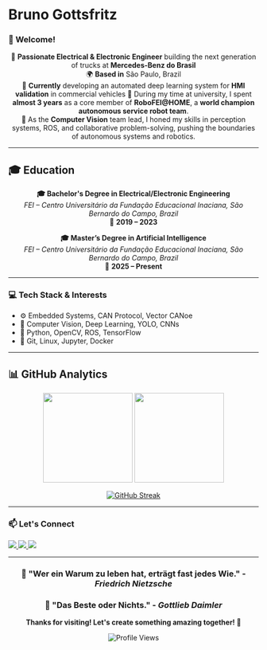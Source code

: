 # Bruno Gottsfritz
### 👋 Welcome!

<div align="center">
  
🚀 **Passionate Electrical & Electronic Engineer** building the next generation of trucks at **Mercedes-Benz do Brasil**  
🌍 **Based in** São Paulo, Brazil  
🧠 **Currently** developing an automated deep learning system for **HMI validation** in commercial vehicles
🦾 During my time at university, I spent **almost 3 years** as a core member of **RoboFEI@HOME**, a **world champion autonomous service robot team**.  
🚀 As the **Computer Vision** team lead, I honed my skills in perception systems, ROS, and collaborative problem-solving, pushing the boundaries of autonomous systems and robotics.

</div>

---

## 🎓 **Education**

<div align="center">
  
**🎓 Bachelor's Degree in Electrical/Electronic Engineering**  
*FEI – Centro Universitário da Fundação Educacional Inaciana, São Bernardo do Campo, Brazil*  
📅 **2019 – 2023**

**🎓 Master’s Degree in Artificial Intelligence**  
*FEI – Centro Universitário da Fundação Educacional Inaciana, São Bernardo do Campo, Brazil*  
📅 **2025 – Present**

</div>

---

### 💻 Tech Stack & Interests

- ⚙️ Embedded Systems, CAN Protocol, Vector CANoe
- 🤖 Computer Vision, Deep Learning, YOLO, CNNs
- 🐍 Python, OpenCV, ROS, TensorFlow
- 🔧 Git, Linux, Jupyter, Docker

---

## 📊 **GitHub Analytics**

<div align="center">
  
<img height="180em" src="https://github-readme-stats.vercel.app/api?username=bruno-gs&show_icons=true&theme=tokyonight&include_all_commits=true&count_private=true"/>
<img height="180em" src="https://github-readme-stats.vercel.app/api/top-langs/?username=bruno-gs&layout=compact&langs_count=8&theme=tokyonight"/>

</div>

<div align="center">
  
[![GitHub Streak](https://streak-stats.demolab.com?user=bruno-gs&theme=tokyonight&border_radius=10)](https://git.io/streak-stats)

</div>

---

### 📫 Let's Connect

<div>
  <a href="https://instagram.com/brunogottsfritz" target="_blank">
    <img src="https://img.shields.io/badge/-Instagram-%23E4405F?style=for-the-badge&logo=instagram&logoColor=white">
  </a>
  <a href="mailto:bgottsfritz@gmail.com" target="_blank">
    <img src="https://img.shields.io/badge/-Gmail-%23333?style=for-the-badge&logo=gmail&logoColor=white">
  </a>
  <a href="https://www.linkedin.com/in/bruno-gottsfritz/" target="_blank">
    <img src="https://img.shields.io/badge/-LinkedIn-%230077B5?style=for-the-badge&logo=linkedin&logoColor=white">
  </a>
</div>

---

<div align="center">
  
### 💭 **"Wer ein Warum zu leben hat, erträgt fast jedes Wie."** - *Friedrich Nietzsche*
### 💬 **"Das Beste oder Nichts."** - *Gottlieb Daimler*

**Thanks for visiting! Let's create something amazing together! 🚀**

![Profile Views](https://komarev.com/ghpvc/?username=bruno-gs&color=blueviolet&style=flat-square&label=Profile+Views)

</div>

